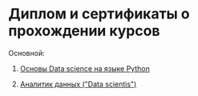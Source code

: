 # Диплом и сертификаты о прохождении курсов

Основной:

1. [Основы Data science на языке Python](https://github.com/PavelAlexee/diplomas-certificates/blob/main/Диплом.pdf)

2. [Аналитик данных ("Data scientis")](https://github.com/PavelAlexee/diplomas-certificates/blob/main/Диплом%20Бауманка.png)

